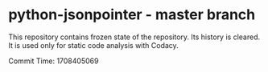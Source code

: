 # python-jsonpointer - master branch

This repository contains frozen state of the repository.
Its history is cleared. It is used only for static code
analysis with Codacy.

Commit Time: 1708405069